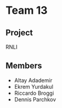 # Team 13

## Project 

RNLI

## Members

- Altay Adademir
- Ekrem Yurdakul
- Riccardo Broggi
- Dennis Parchkov
